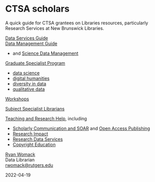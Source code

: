 # CTSA scholars
A quick guide for CTSA grantees on Libraries resources, particularly Research Services at New Brunswick Libraries.

[Data Services Guide](https://libguides.rutgers.edu/data)  
[Data Management Guide](https://libguides.rutgers.edu/datamanagement)  
- and [Science Data Management](https://libguides.rutgers.edu/grad_sciencedata)

[Graduate Specialist Program](https://libguides.rutgers.edu/graduatespecialist)  
- [data science](https://libguides.rutgers.edu/datascience)
- [digital humanities](https://libguides.rutgers.edu)
- [diversity in data](https://libguides.rutgers.edu/datadiversity)
- [qualitative data](https://libguides.rutgers.edu)

[Workshops](https://libcal.rutgers.edu/nblworkshops)

[Subject Specialist Librarians](https://www.libraries.rutgers.edu/new-brunswick/teaching-research-help/subject-help-new-brunswick)

[Teaching and Research Help](https://www.libraries.rutgers.edu/new-brunswick/teaching-research-help), including  
- [Scholarly Communication and SOAR](https://www.libraries.rutgers.edu/research-tools-and-services/open-access-scholarship) and [Open Access Publishing](https://www.libraries.rutgers.edu/research-tools-and-services/open-access-publishing-opportunities-rutgers-researchers)
- [Research Impact](https://www.libraries.rutgers.edu/research-tools-and-services/research-impact)
- [Research Data Services](https://www.libraries.rutgers.edu/new-brunswick/teaching-research-help/research-data-services)
- [Copyright Education](https://www.libraries.rutgers.edu/research-tools-and-services/copyright-guidance)



[Ryan Womack](https://ryanwomack.com)  
Data Librarian  
rwomack@rutgers.edu

2022-04-19


